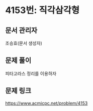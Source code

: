 # 4153번: 직각삼각형
## 문서 관리자
조승효(문서 생성자)
## 문제 풀이
피타고라스 정리를 이용하자
## 문제 링크
https://www.acmicpc.net/problem/4153
